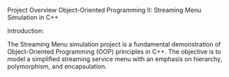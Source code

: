 Project Overview Object-Oriented Programming II: 
Streaming Menu Simulation in C++

Introduction:

The Streaming Menu simulation project is a fundamental demonstration of Object-Oriented Programming (OOP) principles in C++. 
The objective is to model a simplified streaming service menu with an emphasis on hierarchy, polymorphism, and encapsulation.
